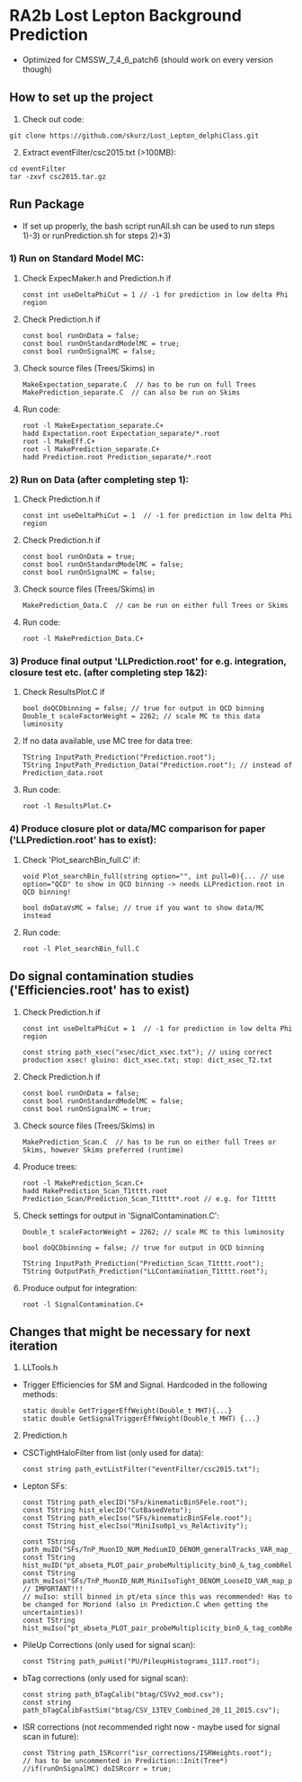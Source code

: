 # RA2b Lost Lepton Background Prediction

- Optimized for CMSSW_7_4_6_patch6 (should work on every version though)

## How to set up the project
1. Check out code:

  ```
  git clone https://github.com/skurz/Lost_Lepton_delphiClass.git
  ```
2. Extract eventFilter/csc2015.txt (>100MB):

  ```
  cd eventFilter
  tar -zxvf csc2015.tar.gz
  ```


## Run Package 

- If set up properly, the bash script runAll.sh can be used to run steps 1)-3) or runPrediction.sh for steps 2)+3)

### 1) Run on Standard Model MC:

1. Check ExpecMaker.h and Prediction.h if
  
    ```
    const int useDeltaPhiCut = 1 // -1 for prediction in low delta Phi region
    ```

2. Check Prediction.h if
    
    ```
    const bool runOnData = false;
    const bool runOnStandardModelMC = true;
    const bool runOnSignalMC = false; 
    ```
    
3. Check source files (Trees/Skims) in

    ```
    MakeExpectation_separate.C  // has to be run on full Trees
    MakePrediction_separate.C  // can also be run on Skims
    ```

4. Run code:
  
    ```
    root -l MakeExpectation_separate.C+
    hadd Expectation.root Expectation_separate/*.root
    root -l MakeEff.C+
    root -l MakePrediction_separate.C+
    hadd Prediction.root Prediction_separate/*.root
    ```
    
### 2) Run on Data (after completing step 1):
   
1. Check Prediction.h if
  
    ```
    const int useDeltaPhiCut = 1  // -1 for prediction in low delta Phi region
    ```
    
2. Check Prediction.h if
    
    ```
    const bool runOnData = true;
    const bool runOnStandardModelMC = false;
    const bool runOnSignalMC = false; 
    ```
    
3. Check source files (Trees/Skims) in

    ```
    MakePrediction_Data.C  // can be run on either full Trees or Skims

    ```
    
4. Run code:
  
    ```
    root -l MakePrediction_Data.C+
    ```
  
### 3) Produce final output 'LLPrediction.root' for e.g. integration, closure test etc. (after completing step 1&2):

1. Check ResultsPlot.C if
  
    ```
    bool doQCDbinning = false; // true for output in QCD binning
    Double_t scaleFactorWeight = 2262; // scale MC to this data luminosity
    ```
    
2. If no data available, use MC tree for data tree:
  
    ```
    TString InputPath_Prediction("Prediction.root");
    TString InputPath_Prediction_Data("Prediction.root"); // instead of Prediction_data.root
    ```
  
3. Run code:
  
    ```
    root -l ResultsPlot.C+
    ```

### 4) Produce closure plot or data/MC comparison for paper ('LLPrediction.root' has to exist):

1. Check 'Plot_searchBin_full.C' if:
   
    ```
    void Plot_searchBin_full(string option="", int pull=0){... // use option="QCD" to show in QCD binning -> needs LLPrediction.root in QCD binning!
    
    bool doDataVsMC = false; // true if you want to show data/MC instead
    ```
  
2. Run code:
  
    ```
    root -l Plot_searchBin_full.C
    ```


## Do signal contamination studies ('Efficiencies.root' has to exist)

1. Check Prediction.h if
  
    ```
    const int useDeltaPhiCut = 1  // -1 for prediction in low delta Phi region

    const string path_xsec("xsec/dict_xsec.txt"); // using correct production xsec! gluino: dict_xsec.txt; stop: dict_xsec_T2.txt
    ```
    
2. Check Prediction.h if
    
    ```
    const bool runOnData = false;
    const bool runOnStandardModelMC = false;
    const bool runOnSignalMC = true; 
    ```
    
3. Check source files (Trees/Skims) in

    ```
    MakePrediction_Scan.C  // has to be run on either full Trees or Skims, however Skims preferred (runtime)

    ```
    
4. Produce trees:
  
    ```
    root -l MakePrediction_Scan.C+
    hadd MakePrediction_Scan_T1tttt.root Prediction_Scan/Prediction_Scan_T1tttt*.root // e.g. for T1tttt
    ```

5. Check settings for output in 'SignalContamination.C':

    ```
    Double_t scaleFactorWeight = 2262; // scale MC to this luminosity

    bool doQCDbinning = false; // true for output in QCD binning
  
    TString InputPath_Prediction("Prediction_Scan_T1tttt.root");
    TString OutputPath_Prediction("LLContamination_T1tttt.root");
    ```

6. Produce output for integration:

    ```
    root -l SignalContamination.C+
    ```


## Changes that might be necessary for next iteration

1. LLTools.h

  - Trigger Efficiencies for SM and Signal. Hardcoded in the following methods:
  
    ```
    static double GetTriggerEffWeight(Double_t MHT){...}
    static double GetSignalTriggerEffWeight(Double_t MHT) {...}
    ```

2. Prediction.h
 
  - CSCTightHaloFilter from list (only used for data):
   
    ```
    const string path_evtListFilter("eventFilter/csc2015.txt");
    ```

  - Lepton SFs:
  
    ```
    const TString path_elecID("SFs/kinematicBinSFele.root");
    const TString hist_elecID("CutBasedVeto");
    const TString path_elecIso("SFs/kinematicBinSFele.root");
    const TString hist_elecIso("MiniIso0p1_vs_RelActivity");
    
    const TString path_muID("SFs/TnP_MuonID_NUM_MediumID_DENOM_generalTracks_VAR_map_pt_eta.root");
    const TString hist_muID("pt_abseta_PLOT_pair_probeMultiplicity_bin0_&_tag_combRelIsoPF04dBeta_bin0_&_tag_pt_bin0_&_tag_IsoMu20_pass");
    const TString path_muIso("SFs/TnP_MuonID_NUM_MiniIsoTight_DENOM_LooseID_VAR_map_pt_eta.root");
    // IMPORTANT!!!
    // muIso: still binned in pt/eta since this was recommended! Has to be changed for Moriond (also in Prediction.C when getting the uncertainties)!
    const TString hist_muIso("pt_abseta_PLOT_pair_probeMultiplicity_bin0_&_tag_combRelIsoPF04dBeta_bin0_&_tag_pt_bin0_&_PF_pass_&_tag_IsoMu20_pass");
    ```

  - PileUp Corrections (only used for signal scan):
   
    ```
    const TString path_puHist("PU/PileupHistograms_1117.root");
    ```
    
  - bTag corrections (only used for signal scan):
  
    ```
    const string path_bTagCalib("btag/CSVv2_mod.csv");
    const string path_bTagCalibFastSim("btag/CSV_13TEV_Combined_20_11_2015.csv");
    ```
  
  - ISR corrections (not recommended right now - maybe used for signal scan in future):
   
    ```
    const TString path_ISRcorr("isr_corrections/ISRWeights.root");
    // has to be uncommented in Prediction::Init(Tree*)
    //if(runOnSignalMC) doISRcorr = true;
    ```
    
  
